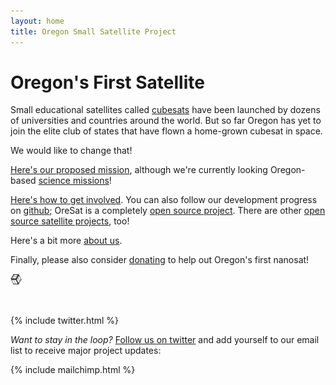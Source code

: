 ```yaml
---
layout: home
title: Oregon Small Satellite Project 
---
```



# Oregon's First Satellite


Small educational satellites called [cubesats](http://en.wikipedia.org/wiki/CubeSat) have been launched by dozens of universities and countries around the world. But so far Oregon has yet to join the elite club of states that have flown a home-grown cubesat in space.

We would like to change that!

[Here's our proposed mission](http://oresat.org/mission/), although we're currently looking Oregon-based [science missions](http://oresat.org/science/)!

[Here's how to get involved](https://github.com/oresat/getting-started/blob/master/README.md). You can also follow our development progress on [github](http://github.com/oresat); OreSat is a completely [open source project](https://en.wikipedia.org/wiki/Open-source_hardware). There are other [open source satellite projects](http://oresat.org/open-source-projects), too!

Here's a bit more [about us](http://oresat.org/about/).

Finally, please also consider [donating](https://giving.psuf.org/oresat) to help out Oregon's first nanosat!

<img src="/assets/img/cube.png" style="width:18px;height:18px;">

&nbsp;

{% include twitter.html %}


_Want to stay in the loop?_ [Follow us on twitter](https://twitter.com/oregoncubesat) and add yourself to our email list to receive major project updates:

{% include mailchimp.html %}
